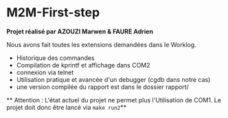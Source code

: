# M2M-First-step
**Projet réalisé par AZOUZI Marwen & FAURE Adrien**

Nous avons fait toutes les extensions demandées dans le Worklog.

* Historique des commandes
* Compilation de kprintf et affichage dans COM2
* connexion via telnet
* Utilisation pratique et avancée d'un debugger (cgdb dans notre cas)
* une version compilée du rapport est dans le dossier rapport/

** Attention : L'état actuel du projet ne permet plus l'Utilisation de COM1. Le projet doit donc être lancé via `make run2`**
